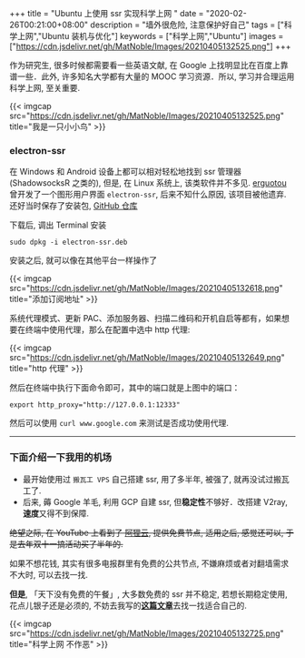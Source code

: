+++
title = "Ubuntu 上使用 ssr 实现科学上网 "
date = "2020-02-26T00:21:00+08:00"
description = "墙外很危险, 注意保护好自己"
tags = ["科学上网","Ubuntu 装机与优化"]
keywords = ["科学上网","Ubuntu"]
images = ["https://cdn.jsdelivr.net/gh/MatNoble/Images/20210405132525.png"]
+++

作为研究生, 很多时候都需要看一些英语文献, 在 Google 上找明显比在百度上靠谱一些．此外, 许多知名大学都有大量的 MOOC 学习资源．所以, 学习并合理运用科学上网, 至关重要.

<!--more-->

{{< imgcap src="https://cdn.jsdelivr.net/gh/MatNoble/Images/20210405132525.png" title="我是一只小小鸟" >}}

### electron-ssr

在 Windows 和 Android 设备上都可以相对轻松地找到 ssr 管理器(ShadowsocksR 之类的), 但是, 在 Linux 系统上, 该类软件并不多见. [erguotou](https://github.com/erguotou520) 曾开发了一个图形用户界面 `electron-ssr`, 后来不知什么原因, 该项目被他遗弃. 还好当时保存了安装包, 
[GitHub 仓库](https://github.com/MatNoble/electron-ssr-backup#%E4%B8%8B%E8%BD%BD)


下载后, 调出 Terminal 安装

```shell
sudo dpkg -i electron-ssr.deb
```

安装之后, 就可以像在其他平台一样操作了

{{< imgcap src="https://cdn.jsdelivr.net/gh/MatNoble/Images/20210405132618.png" title="添加订阅地址" >}}

系统代理模式、更新 PAC、添加服务器、扫描二维码和开机自启等都有，如果想要在终端中使用代理，那么在配置中选中 http 代理:

{{< imgcap src="https://cdn.jsdelivr.net/gh/MatNoble/Images/20210405132649.png" title="http 代理" >}}

然后在终端中执行下面命令即可，其中的端口就是上图中的端口：

```shell
export http_proxy="http://127.0.0.1:12333"
```

然后可以使用 `curl www.google.com` 来测试是否成功使用代理.

<hr />

### 下面介绍一下我用的机场

- 最开始使用过 `搬瓦工 VPS` 自己搭建 ssr, 用了多半年, 被强了, 就再没试过搬瓦工了.
- 后来, 薅 Google 羊毛, 利用 GCP 自建 ssr, 但**稳定性**不够好．改搭建 V2ray, **速度**又得不到保障.

~~绝望之际, 在 YouTube 上看到了 [阿狸云](http://a.foxss.me/), 提供免费节点, 适用之后, 感觉还可以, 于是去年双十一搞活动买了半年的.~~

如果不想花钱, 其实有很多电报群里有免费的公共节点, 不嫌麻烦或者对翻墙需求不大时, 可以去找一找.

**但是**, 「天下没有免费的午餐」, 大多数免费的 ssr 并不稳定, 若想长期稳定使用, 花点儿银子还是必须的, 不妨去我写的[**这篇文章**](https://matnoble.github.io/tech/tofreeworld/#%E6%9C%BA%E5%9C%BA%E6%8E%A8%E8%8D%90)去找一找适合自己的. 

{{< imgcap src="https://cdn.jsdelivr.net/gh/MatNoble/Images/20210405132725.png" title="科学上网 不作恶" >}}
